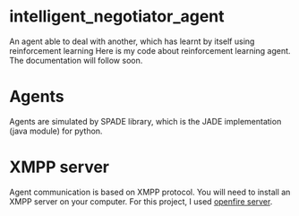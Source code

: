 # intelligent_negotiator_agent
An agent able to deal with another, which has learnt by itself using reinforcement learning
Here is my code about reinforcement learning agent. The documentation will follow soon.

# Agents  
Agents are simulated by SPADE library, which is the JADE implementation (java module) for python.

# XMPP server 
Agent communication is based on XMPP protocol. You will need to install an XMPP server on your computer. 
For this project, I used [openfire server](https://www.igniterealtime.org/projects/openfire/).
